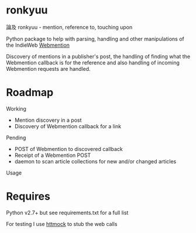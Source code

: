 ronkyuu
=======

論及 ronkyuu - mention, reference to, touching upon

Python package to help with parsing, handling and other manipulations
of the IndieWeb [Webmention](http://indiewebcamp.com/webmention)

Discovery of mentions in a publisher's post, the handling of finding what the
Webmention callback is for the reference and also handling of incoming Webmention
requests are handled.

Roadmap
=======
Working
* Mention discovery in a post
* Discovery of Webmention callback for a link

Pending
* POST of Webmention to discovered callback
* Receipt of a Webmention POST
* daemon to scan article collections for new and/or changed articles

Usage

Requires
========
Python v2.7+ but see requirements.txt for a full list

For testing I use [httmock](https://pypi.python.org/pypi/httmock/) to stub the web calls
